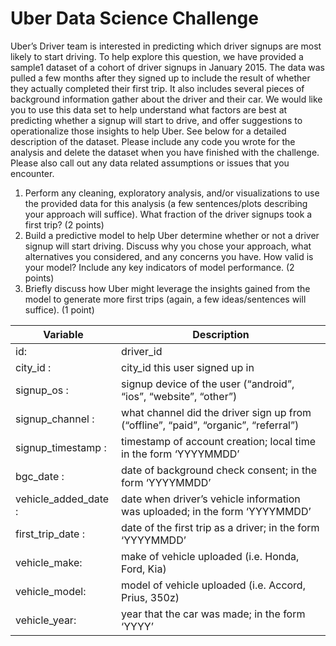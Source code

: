 # Uber Data Science Challenge

Uber’s Driver team is interested in predicting which driver signups are most likely to start driving. To help explore this question, we have provided a sample1 dataset of a cohort of driver signups in January 2015. The data was pulled a few months after they signed up to include the result of whether they actually completed their first trip. It also includes several pieces of background information gather about the driver and their car.
We would like you to use this data set to help understand what factors are best at predicting whether a signup will start to drive, and offer suggestions to operationalize those insights to help Uber.
See below for a detailed description of the dataset. Please include any code you wrote for the analysis and delete the dataset when you have finished with the challenge. Please also call out any data related assumptions or issues that you encounter.
  1. Perform any cleaning, exploratory analysis, and/or visualizations to use the provided data for this analysis (a few sentences/plots describing your approach will suffice). What fraction of the driver signups took a first trip? (2 points)
  2. Build a predictive model to help Uber determine whether or not a driver signup will start driving. Discuss why you chose your approach, what alternatives you considered, and any concerns you have. How valid is your model? Include any key indicators of model performance. (2 points)
  3. Briefly discuss how Uber might leverage the insights gained from the model to generate more first trips (again, a few ideas/sentences will suffice). (1 point)

| Variable         | Description       |
|------------------|-------------------|
|id: | driver_id|
|city_id : |city_id this user signed up in|
|signup_os : |signup device of the user (“android”, “ios”, “website”, “other”)|
|signup_channel : |what channel did the driver sign up from (“offline”, “paid”, “organic”, “referral”) |
|signup_timestamp : |timestamp of account creation; local time in the form ‘YYYY­MM­DD’ |
|bgc_date : |date of background check consent; in the form ‘YYYY­MM­DD’|
|vehicle_added_date : |date when driver’s vehicle information was uploaded; in the form ‘YYYY­MM­DD’|
|first_trip_date : |date of the first trip as a driver; in the form ‘YYYY­MM­DD’|
|vehicle_make:  |make of vehicle uploaded (i.e. Honda, Ford, Kia)|
|vehicle_model:  |model of vehicle uploaded (i.e. Accord, Prius, 350z)|
|vehicle_year:  |year that the car was made; in the form ‘YYYY’|
